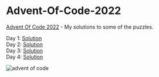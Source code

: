 # Advent-Of-Code-2022

[Advent Of Code 2022](https://adventofcode.com/2022) - My solutions to some of the puzzles.

Day 1: [Solution](https://github.com/Apostolos172/Advent-Of-Code-2022/blob/master/src/day1/App.java)
<br>
Day 2: [Solution](https://github.com/Apostolos172/Advent-Of-Code-2022/blob/master/src/day2/App.java)
<br>
Day 3: [Solution](https://github.com/Apostolos172/Advent-Of-Code-2022/blob/master/src/day3/App.java)
<br>
Day 4: [Solution](https://github.com/Apostolos172/Advent-Of-Code-2022/blob/master/src/day4/App.java)
<br>

![advent of code](https://github.com/zero-to-mastery/Advent-of-Code-2022/raw/main/advent.png)
